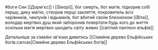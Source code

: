 #боги 
Cин [[Дорм'єс]] і [[Беорі]], бог смерть, бог магія, підкорив собі першу, дику магію, створив перші закляття, покровитель всіх чарівників, чаклунів і відьмаків, бог вбитий своїм близнюком [[Віта]], володар мертвих душ який заборонив повертати будь кого до життя оскільки магія мертвих шкодить світу живих
[[світлий пантеон ельфів]]

Детальніше за сімейні зв'язки дивитись [[Сімейне дерево Ельфійських богів.canvas|Сімейне дерево Ельфійських богів]]